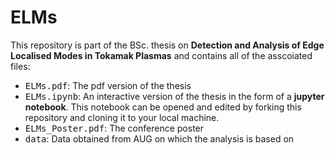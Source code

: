 # ELMs

This repository is part of the BSc. thesis on __Detection and Analysis of Edge Localised Modes in Tokamak Plasmas__ and contains all of the asscoiated files:
- <TT>ELMs.pdf</TT>: The pdf version of the thesis
- <TT>ELMs.ipynb</TT>: An interactive version of the thesis in the form of a __jupyter notebook__. This notebook can be opened and edited by forking this repository and cloning it to your local machine.
- <TT>ELMs_Poster.pdf</TT>: The conference poster
- <TT>data</TT>: Data obtained from AUG on which the analysis is based on
